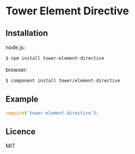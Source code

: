 # Tower Element Directive

## Installation

node.js:

```bash
$ npm install tower-element-directive
```

browser:

```bash
$ component install tower/element-directive
```

## Example

```js
require('tower-element-directive');
```

## Licence

MIT